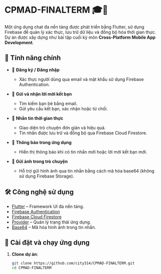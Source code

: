 # CPMAD-FINALTERM 🎓💬

Một ứng dụng chat đa nền tảng được phát triển bằng Flutter, sử dụng Firebase để quản lý xác thực, lưu trữ dữ liệu và đồng bộ hóa thời gian thực. Dự án được xây dựng như bài tập cuối kỳ môn **Cross-Platform Mobile App Development**.

## 🧠 Tính năng chính

- 🧾 **Đăng ký / Đăng nhập**
  - Xác thực người dùng qua email và mật khẩu sử dụng Firebase Authentication.

- 🤝 **Gửi và nhận lời mời kết bạn**
  - Tìm kiếm bạn bè bằng email.
  - Gửi yêu cầu kết bạn, xác nhận hoặc từ chối.

- 💬 **Nhắn tin thời gian thực**
  - Giao diện trò chuyện đơn giản và hiệu quả.
  - Tin nhắn được lưu trữ và đồng bộ qua Firebase Cloud Firestore.

- 🔔 **Thông báo trong ứng dụng**
  - Hiển thị thông báo khi có tin nhắn mới hoặc lời mời kết bạn mới.

- 📸 **Gửi ảnh trong trò chuyện**
  - Hỗ trợ gửi hình ảnh qua tin nhắn bằng cách mã hóa base64 (không sử dụng Firebase Storage).

## 🛠️ Công nghệ sử dụng

- [Flutter](https://flutter.dev/) – Framework UI đa nền tảng.
- [Firebase Authentication](https://firebase.google.com/products/auth)
- [Firebase Cloud Firestore](https://firebase.google.com/products/firestore)
- [Provider](https://pub.dev/packages/provider) – Quản lý trạng thái ứng dụng.
- [Base64](https://pub.dev/documentation/convert/latest/convert/base64.html) – Mã hóa hình ảnh trong tin nhắn.

## 🏁 Cài đặt và chạy ứng dụng

1. **Clone dự án**:
   ```bash
   git clone https://github.com/city314/CPMAD-FINALTERM.git
   cd CPMAD-FINALTERM
